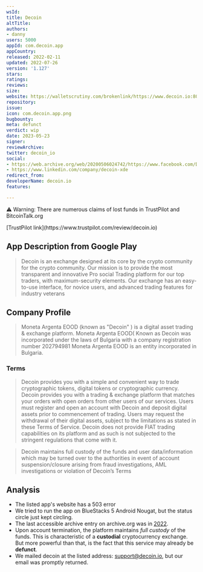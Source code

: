 ```yaml
---
wsId: 
title: Decoin
altTitle: 
authors:
- danny
users: 5000
appId: com.decoin.app
appCountry: 
released: 2022-02-11
updated: 2022-07-26
version: '1.127'
stars: 
ratings: 
reviews: 
size: 
website: https://walletscrutiny.com/brokenlink/https://www.decoin.io:80/
repository: 
issue: 
icon: com.decoin.app.png
bugbounty: 
meta: defunct
verdict: wip
date: 2023-05-23
signer: 
reviewArchive: 
twitter: decoin_io
social:
- https://web.archive.org/web/20200506024742/https://www.facebook.com/DECOIN.io
- https://www.linkedin.com/company/decoin-xde
redirect_from: 
developerName: decoin.io
features: 

---
```


<div class="alertBox">
<div>
<p>⚠️ Warning: There are numerous claims of lost funds in TrustPilot and BitcoinTalk.org</p>
</div>
</div>
[TrustPilot link](https://www.trustpilot.com/review/decoin.io)

## App Description from Google Play 

> Decoin is an exchange designed at its core by the crypto community for the crypto community. Our mission is to provide the most transparent and innovative Pro social Trading platform for our top traders, with maximum-security elements. Our exchange has an easy-to-use interface, for novice users, and advanced trading features for industry veterans

## Company Profile 

> Moneta Argenta EOOD (known as "Decoin" ) is a digital asset trading & exchange platform. Moneta Argenta EOOD( Known as Decoin was incorporated under the laws of Bulgaria with a company registration number 202794981 Moneta Argenta EOOD is an entity incorporated in Bulgaria.

### Terms 

> Decoin provides you with a simple and convenient way to trade cryptographic tokens, digital tokens or cryptographic currency. Decoin provides you with a trading & exchange platform that matches your orders with open orders from other users of our services. Users must register and open an account with Decoin and deposit digital assets prior to commencement of trading. Users may request the withdrawal of their digital assets, subject to the limitations as stated in these Terms of Service. Decoin does not provide FIAT trading capabilities on its platform and as such is not subjected to the stringent regulations that come with it.

> Decoin maintains full custody of the funds and user data/information which may be turned over to the authorities in event of account suspension/closure arising from fraud investigations, AML investigations or violation of Decoin’s Terms

## Analysis 

- The listed app's website has a 503 error 
- We tried to run the app on BlueStacks 5 Android Nougat, but the status circle just kept circling.
- The last accessible archive entry on archive.org was in [2022](https://web.archive.org/web/20220110014511/https://www.decoin.io/en). 
- Upon account termination, the platform maintains *full custody* of the funds. This is characteristic of a **custodial** cryptocurrency exchange. But more powerful than that, is the fact that this service may already be **defunct**.
- We mailed decoin at the listed address: support@decoin.io, but our email was promptly returned.